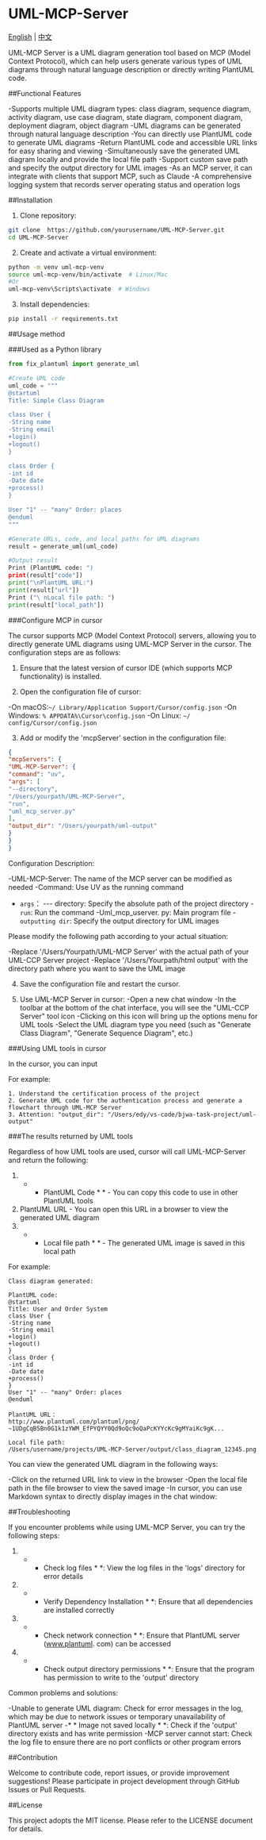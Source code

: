 # UML-MCP-Server

[English](README.md) | [中文](README_zh.md)

UML-MCP Server is a UML diagram generation tool based on MCP (Model Context Protocol), which can help users generate various types of UML diagrams through natural language description or directly writing PlantUML code.

##Functional Features

-Supports multiple UML diagram types: class diagram, sequence diagram, activity diagram, use case diagram, state diagram, component diagram, deployment diagram, object diagram
-UML diagrams can be generated through natural language description
-You can directly use PlantUML code to generate UML diagrams
-Return PlantUML code and accessible URL links for easy sharing and viewing
-Simultaneously save the generated UML diagram locally and provide the local file path
-Support custom save path and specify the output directory for UML images
-As an MCP server, it can integrate with clients that support MCP, such as Claude
-A comprehensive logging system that records server operating status and operation logs

##Installation

1. Clone repository:

```bash
git clone  https://github.com/yourusername/UML-MCP-Server.git
cd UML-MCP-Server
```

2. Create and activate a virtual environment:

```bash
python -m venv uml-mcp-venv
source uml-mcp-venv/bin/activate  # Linux/Mac
#Or
uml-mcp-venv\Scripts\activate  # Windows
```

3. Install dependencies:

```bash
pip install -r requirements.txt
```

##Usage method

###Used as a Python library

```python
from fix_plantuml import generate_uml

#Create UML code
uml_code = """
@startuml
Title: Simple Class Diagram

class User {
-String name
-String email
+login()
+logout()
}

class Order {
-int id
-Date date
+process()
}

User "1" -- "many" Order: places
@enduml
"""

#Generate URLs, code, and local paths for UML diagrams
result = generate_uml(uml_code)

#Output result
Print (PlantUML code: ")
print(result["code"])
print("\nPlantUML URL:")
print(result["url"])
Print ("\ nLocal file path: ")
print(result["local_path"])
```

###Configure MCP in cursor

The cursor supports MCP (Model Context Protocol) servers, allowing you to directly generate UML diagrams using UML-MCP Server in the cursor. The configuration steps are as follows:

1. Ensure that the latest version of cursor IDE (which supports MCP functionality) is installed.

2. Open the configuration file of cursor:

-On macOS:`~/ Library/Application Support/Cursor/config.json`
-On Windows: `% APPDATA%\Cursor\config.json`
-On Linux: `~/ config/Cursor/config.json`

3. Add or modify the 'mcpServer' section in the configuration file:

```json
{
"mcpServers": {
"UML-MCP-Server": {
"command": "uv",
"args": [
"--directory",
"/Users/yourpath/UML-MCP-Server",
"run",
"uml_mcp_server.py"
],
"output_dir": "/Users/yourpath/uml-output"
}
}
}
```

Configuration Description:

-UML-MCP-Server: The name of the MCP server can be modified as needed
-Command: Use UV as the running command
- `args`：
--- directory: Specify the absolute path of the project directory
-` run `: Run the command
-Uml_mcp_userver. py: Main program file
-` outputting dir `: Specify the output directory for UML images

Please modify the following path according to your actual situation:

-Replace '/Users/Yourpath/UML-MCP Server' with the actual path of your UML-CCP Server project
-Replace '/Users/Yourpath/html output' with the directory path where you want to save the UML image

4. Save the configuration file and restart the cursor.

5. Use UML-MCP Server in cursor:
-Open a new chat window
-In the toolbar at the bottom of the chat interface, you will see the "UML-CCP Server" tool icon
-Clicking on this icon will bring up the options menu for UML tools
-Select the UML diagram type you need (such as "Generate Class Diagram", "Generate Sequence Diagram", etc.)

###Using UML tools in cursor

In the cursor, you can input

For example:
```
1. Understand the certification process of the project
2. Generate UML code for the authentication process and generate a flowchart through UML-MCP Server
3. Attention: "output_dir": "/Users/edy/vs-code/bjwa-task-project/uml-output"
```

###The results returned by UML tools

Regardless of how UML tools are used, cursor will call UML-MCP-Server and return the following:

1. * * PlantUML Code * * - You can copy this code to use in other PlantUML tools
2. PlantUML URL - You can open this URL in a browser to view the generated UML diagram
3. * * Local file path * * - The generated UML image is saved in this local path

For example:

```
Class diagram generated:

PlantUML code:
@startuml
Title: User and Order System
class User {
-String name
-String email
+login()
+logout()
}
class Order {
-int id
-Date date
+process()
}
User "1" -- "many" Order: places
@enduml

PlantUML URL：
http://www.plantuml.com/plantuml/png/ ~1UDgCqB5Bn0G1k1zYWM_EfPYQYY0Qd9oQc9oQaPcKYYcKc9gMYaiKc9gK...

Local file path:
/Users/username/projects/UML-MCP-Server/output/class_diagram_12345.png
```

You can view the generated UML diagram in the following ways:

-Click on the returned URL link to view in the browser
-Open the local file path in the file browser to view the saved image
-In cursor, you can use Markdown syntax to directly display images in the chat window:


##Troubleshooting

If you encounter problems while using UML-MCP Server, you can try the following steps:

1. * * Check log files * *: View the log files in the 'logs' directory for error details
2. * * Verify Dependency Installation * *: Ensure that all dependencies are installed correctly
3. * * Check network connection * *: Ensure that PlantUML server (www.plantuml. com) can be accessed
4. * * Check output directory permissions * *: Ensure that the program has permission to write to the 'output' directory

Common problems and solutions:

-Unable to generate UML diagram: Check for error messages in the log, which may be due to network issues or temporary unavailability of PlantUML server
-* * Image not saved locally * *: Check if the 'output' directory exists and has write permission
-MCP server cannot start: Check the log file to ensure there are no port conflicts or other program errors

##Contribution

Welcome to contribute code, report issues, or provide improvement suggestions! Please participate in project development through GitHub Issues or Pull Requests.

##License

This project adopts the MIT license. Please refer to the LICENSE document for details.
